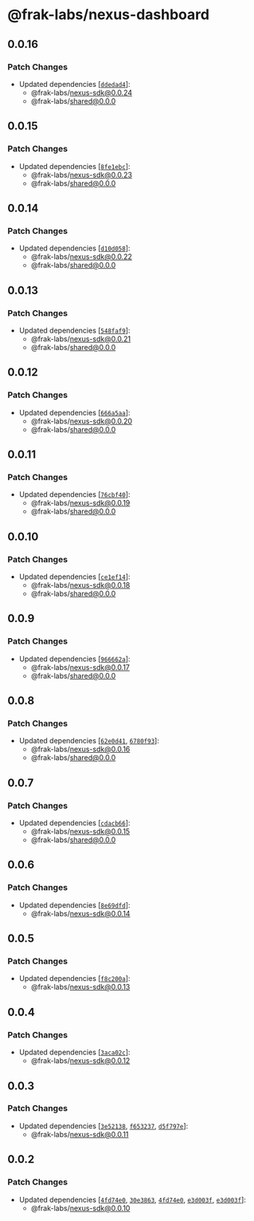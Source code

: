 # @frak-labs/nexus-dashboard

## 0.0.16

### Patch Changes

- Updated dependencies [[`ddedad4`](https://github.com/frak-id/wallet/commit/ddedad484fd9803ea90a8f83ed876bd79cc1e101)]:
  - @frak-labs/nexus-sdk@0.0.24
  - @frak-labs/shared@0.0.0

## 0.0.15

### Patch Changes

- Updated dependencies [[`8fe1ebc`](https://github.com/frak-id/wallet/commit/8fe1ebc83ec96c6468aad013d9deb03c838b6987)]:
  - @frak-labs/nexus-sdk@0.0.23
  - @frak-labs/shared@0.0.0

## 0.0.14

### Patch Changes

- Updated dependencies [[`d10d058`](https://github.com/frak-id/wallet/commit/d10d05891bb2bf4f38a3a05edac023251e4133aa)]:
  - @frak-labs/nexus-sdk@0.0.22
  - @frak-labs/shared@0.0.0

## 0.0.13

### Patch Changes

- Updated dependencies [[`548faf9`](https://github.com/frak-id/wallet/commit/548faf907fbe376160c57a882174fb2794bf15cb)]:
  - @frak-labs/nexus-sdk@0.0.21
  - @frak-labs/shared@0.0.0

## 0.0.12

### Patch Changes

- Updated dependencies [[`666a5aa`](https://github.com/frak-id/wallet/commit/666a5aa89cb2d2281a2e88f66cca53a68dcef5d1)]:
  - @frak-labs/nexus-sdk@0.0.20
  - @frak-labs/shared@0.0.0

## 0.0.11

### Patch Changes

- Updated dependencies [[`76cbf40`](https://github.com/frak-id/wallet/commit/76cbf40a2be2b493be0532f2de9c19d8c198b1d0)]:
  - @frak-labs/nexus-sdk@0.0.19
  - @frak-labs/shared@0.0.0

## 0.0.10

### Patch Changes

- Updated dependencies [[`ce1ef14`](https://github.com/frak-id/wallet/commit/ce1ef14a920b186e2572c54d685937b47761c221)]:
  - @frak-labs/nexus-sdk@0.0.18
  - @frak-labs/shared@0.0.0

## 0.0.9

### Patch Changes

- Updated dependencies [[`966662a`](https://github.com/frak-id/wallet/commit/966662a21f778c2560bf73ddd62f614dbc3376bb)]:
  - @frak-labs/nexus-sdk@0.0.17
  - @frak-labs/shared@0.0.0

## 0.0.8

### Patch Changes

- Updated dependencies [[`62e0d41`](https://github.com/frak-id/wallet/commit/62e0d41cffd532cf037fa39a885f8e31f92270cb), [`6780f93`](https://github.com/frak-id/wallet/commit/6780f939a3827ebf05beab74ae1cde2f4bfad16b)]:
  - @frak-labs/nexus-sdk@0.0.16
  - @frak-labs/shared@0.0.0

## 0.0.7

### Patch Changes

- Updated dependencies [[`cdacb66`](https://github.com/frak-id/wallet/commit/cdacb6685516e9a1a6e7a3c4d87abd3f888853ef)]:
  - @frak-labs/nexus-sdk@0.0.15
  - @frak-labs/shared@0.0.0

## 0.0.6

### Patch Changes

- Updated dependencies [[`8e69dfd`](https://github.com/frak-id/wallet/commit/8e69dfd51015bfbbe9f02d2ae5431da1459e7a1f)]:
  - @frak-labs/nexus-sdk@0.0.14

## 0.0.5

### Patch Changes

- Updated dependencies [[`f8c200a`](https://github.com/frak-id/wallet/commit/f8c200acb1304b9390509ad440a47ba336b578d9)]:
  - @frak-labs/nexus-sdk@0.0.13

## 0.0.4

### Patch Changes

- Updated dependencies [[`3aca02c`](https://github.com/frak-id/wallet/commit/3aca02c223236c3d176edff6130d8ebb874262d5)]:
  - @frak-labs/nexus-sdk@0.0.12

## 0.0.3

### Patch Changes

- Updated dependencies [[`3e52138`](https://github.com/frak-id/wallet/commit/3e521385bb1c0e452da21eb746781730c9269250), [`f653237`](https://github.com/frak-id/wallet/commit/f653237a1b2b4d4cba926ebc01dba1d9c5d9b717), [`d5f797e`](https://github.com/frak-id/wallet/commit/d5f797e6c981fef852df523d7ea6a6baebb59af7)]:
  - @frak-labs/nexus-sdk@0.0.11

## 0.0.2

### Patch Changes

- Updated dependencies [[`4fd74e0`](https://github.com/frak-id/wallet/commit/4fd74e03d93584109e9a308900fc4a30f517724c), [`30e3863`](https://github.com/frak-id/wallet/commit/30e3863dfdbfa80d319d988226b64d73c668a7bf), [`4fd74e0`](https://github.com/frak-id/wallet/commit/4fd74e03d93584109e9a308900fc4a30f517724c), [`e3d003f`](https://github.com/frak-id/wallet/commit/e3d003f046b5215c83711af7758da76002216617), [`e3d003f`](https://github.com/frak-id/wallet/commit/e3d003f046b5215c83711af7758da76002216617)]:
  - @frak-labs/nexus-sdk@0.0.10
